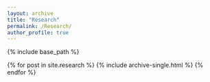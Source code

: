 ```yaml
---
layout: archive
title: "Research"
permalink: /Research/
author_profile: true
---
```


{% include base_path %}

{% for post in site.research %}
  {% include archive-single.html %}
{% endfor %}
